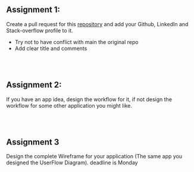 ## Assignment 1: <br>
Create a pull request for this [repository](https://github.com/hooshyar/WeCode_MA) and add your Github, LinkedIn and Stack-overflow profile to it. 
- Try not to have conflict with main the original repo
- Add clear title and comments

<br><br>

## Assignment 2:<br>
If you have an app idea, design the workflow for it, if not design the workflow for some other application you might like.


<br><br>

## Assignment 3<br>
Design the complete Wireframe for your application (The same app you designed the UserFlow Diagram). deadline is Monday
